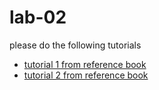 # lab-02

please do the following tutorials

- [tutorial 1 from reference book](Lab02/tutorial1.ipynb)
- [tutorial 2 from reference book](Lab02/tutorial2.ipynb)